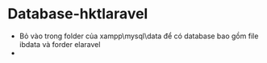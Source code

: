 # Database-hktlaravel

- Bỏ vào trong folder của xampp\mysql\data để có database bao gồm file ibdata và forder elaravel
- 
